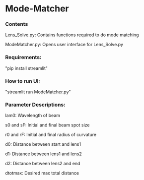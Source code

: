 # Mode-Matcher

### Contents
  Lens_Solve.py:
    Contains functions required to do mode matching
  
  ModeMatcher.py:
    Opens user interface for Lens_Solve.py
  

### Requirements:
  "pip install streamlit"

### How to run UI:
  "streamlit run ModeMatcher.py"

### Parameter Descriptions:

lam0: Wavelength of beam

s0 and sF: Initial and final beam spot size

r0 and rF: Initial and final radius of curvature


d0: Distance between start and lens1

d1: Distance between lens1 and lens2

d2: Distance between lens2 and end

dtotmax: Desired max total distance


